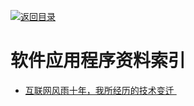 [![返回目录](https://parg.co/UGo)](https://parg.co/b4z) 


 


 


 



# 软件应用程序资料索引



- [互联网风雨十年，我所经历的技术变迁 ](http://zhangtielei.com/posts/blog-mobile-to-ai.html?hmsr=toutiao.io&utm_medium=toutiao.io&utm_source=toutiao.io)
